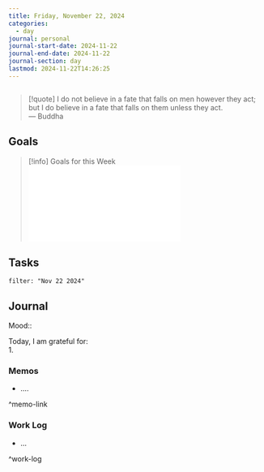 ```yaml
---
title: Friday, November 22, 2024
categories:
  - day
journal: personal
journal-start-date: 2024-11-22
journal-end-date: 2024-11-22
journal-section: day
lastmod: 2024-11-22T14:26:25
---
```

  
```calendar-nav  
```  
  
> [!quote] I do not believe in a fate that falls on men however they act; but I do believe in a fate that falls on them unless they act.  
> — Buddha  
  
## Goals  
  
> [!info] Goals for this Week  
> ![2024-W47-link](2024-W47.md#goals-link)  
  
## Tasks  
  
```todoist  
filter: "Nov 22 2024"    
```  
  
## Journal  
  
Mood::  
  
Today, I am grateful for:  
1.   
  
### Memos  
  
- ….  
  
^memo-link  
  
### Work Log  
  
- …  
  
^work-log  
